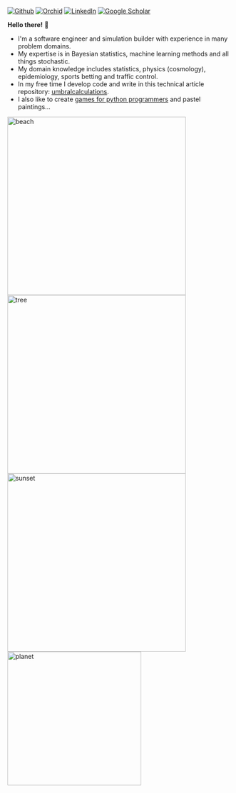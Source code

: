 [![Github](https://img.shields.io/badge/github-%23121011.svg?style=for-the-badge&logo=github&logoColor=white)](https://github.com/umbralcalc)
[![Orchid](https://img.shields.io/badge/orcid-A6CE39?style=for-the-badge&logo=orcid&logoColor=white)](https://orcid.org/0000-0001-8778-006X)
[![LinkedIn](https://img.shields.io/badge/LinkedIn-0077B5?style=for-the-badge&logo=linkedin&logoColor=white)](https://uk.linkedin.com/in/robert-hardwick-1179041aa)
[![Google Scholar](https://img.shields.io/badge/Google%20Scholar-4285F4?style=for-the-badge&logo=google-scholar&logoColor=white)](https://scholar.google.com/citations?user=YA2x6REAAAAJ&hl=en)

**Hello there!** :wave:

* I'm a software engineer and simulation builder with experience in many problem domains.
* My expertise is in Bayesian statistics, machine learning methods and all things stochastic.
* My domain knowledge includes statistics, physics (cosmology), epidemiology, sports betting and traffic control.
* In my free time I develop code and write in this technical article repository: [umbralcalculations](https://umbralcalc.github.io/).
* I also like to create [games for python programmers](https://umbralcalc.github.io/dexetera/) and pastel paintings...

<img src="https://github.com/user-attachments/assets/2830d9f9-fbee-4442-9bf9-cb32e9c5b070" alt="beach" width="400"/>
<img src="https://github.com/user-attachments/assets/aad6b073-8f95-44fa-a122-d1929f4a8e19" alt="tree" width="400"/>
<img src="https://github.com/user-attachments/assets/89ec393b-2f1c-4b2b-b60e-61dea5ba6f39" alt="sunset" width="400"/>
<img src="https://github.com/user-attachments/assets/6780fa9a-e135-4503-b9dd-cd74392133c1" alt="planet" width="300"/>



